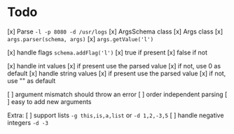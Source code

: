 # Todo

[x] Parse `-l -p 8080 -d /usr/logs`
[x] ArgsSchema class
[x] Args class
[x] `args.parser(schema, args)`
[x] `args.getValue('l')`

[x] handle flags `schema.addFlag('l')`
    [x] true if present
    [x] false if not

[x] handle int values
    [x] if present use the parsed value
    [x] if not, use 0 as default
[x] handle string values
    [x] if present use the parsed value
    [x] if not, use "" as default

[ ] argument mismatch should throw an error
[ ] order independent parsing
[ ] easy to add new arguments

Extra:
[ ] support lists `-g this,is,a,list` or `-d 1,2,-3,5`
[ ] handle negative integers `-d -3`
